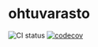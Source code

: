 # ohtuvarasto

![CI status](https://github.com/xypine/ohtuvarasto/workflows/CI/badge.svg)
[![codecov](https://codecov.io/github/xypine/ohtuvarasto/graph/badge.svg?token=F8599COBUC)](https://codecov.io/github/xypine/ohtuvarasto)
